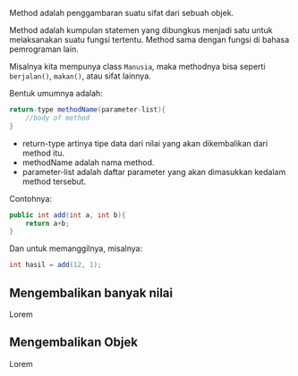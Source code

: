 Method adalah penggambaran suatu sifat dari sebuah objek.

Method adalah kumpulan statemen yang dibungkus menjadi satu untuk melaksanakan
suatu fungsi tertentu. Method sama dengan fungsi di bahasa pemrograman lain.

Misalnya kita mempunya class `Manusia`, maka methodnya bisa seperti
`berjalan()`, `makan()`, atau sifat lainnya.

Bentuk umumnya adalah:

```java
return-type methodName(parameter-list){
    //body of method
}
```

- return-type artinya tipe data dari nilai yang akan dikembalikan dari method
  itu.
- methodName adalah nama method.
- parameter-list adalah daftar parameter yang akan dimasukkan kedalam method
  tersebut.

Contohnya:

```java
public int add(int a, int b){
    return a+b;
}
```

Dan untuk memanggilnya, misalnya:

```java
int hasil = add(12, 1);
```

## Mengembalikan banyak nilai

Lorem

## Mengembalikan Objek

Lorem